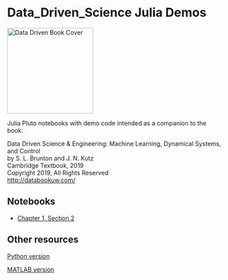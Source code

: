 # Data_Driven_Science Julia Demos

<img src="http://www.databookuw.com/files/stacks-image-5bffc53-882x1200.png" alt="Data Driven Book Cover" width="200"/>

Julia Pluto notebooks with demo code intended as a companion to the book:  

Data Driven Science & Engineering: Machine Learning, Dynamical Systems, and Control  
by S. L. Brunton and J. N. Kutz  
Cambridge Textbook, 2019  
Copyright 2019, All Rights Reserved  
http://databookuw.com/


## Notebooks

  * [Chapter 1, Section 2](https://klangner.github.io/databookuw.jl/CH01_SEC02.jl.html)


## Other resources

[Python version](https://github.com/dynamicslab/databook_python)

[MATLAB version](https://github.com/dynamicslab/databook_matlab)
